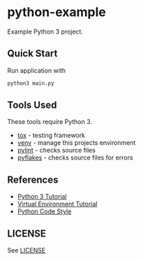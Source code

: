 # python-example

Example Python 3 project.

## Quick Start

Run application with

```bash
python3 main.py
```


## Tools Used

These tools require Python 3.

* [tox](https://tox.readthedocs.io/en/latest/) - testing framework
* [venv](https://docs.python.org/3/library/venv.html) - manage this projects environment
* [pylint](https://www.pylint.org/) - checks source files
* [pyflakes](https://pypi.org/project/pyflakes/) - checks source files for errors

## References

* [Python 3 Tutorial](https://docs.python.org/3/tutorial/)
* [Virtual Environment Tutorial](https://realpython.com/python-virtual-environments-a-primer/)
* [Python Code Style](https://github.com/google/styleguide/blob/gh-pages/pyguide.md)

## LICENSE

See [LICENSE](./LICENSE)
